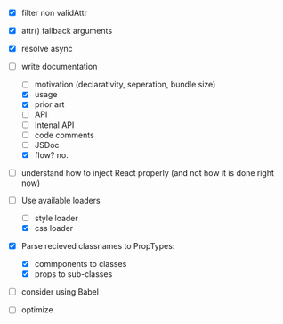  - [x] filter non validAttr
 - [x] attr() fallback arguments
 - [x] resolve async

 - [ ] write documentation
   - [ ] motivation (declarativity, seperation, bundle size)
   - [x] usage
   - [x] prior art
   - [ ] API
   - [ ] Intenal API
   - [ ] code comments
   - [ ] JSDoc
   - [x] flow? no.

 - [ ] understand how to inject React properly (and not how it is done right now)

 - [ ] Use available loaders
   - [ ] style loader
   - [x] css loader

 - [x] Parse recieved classnames to PropTypes:
   - [x] commponents to classes
   - [x] props to sub-classes

 - [ ] consider using Babel

 - [ ] optimize